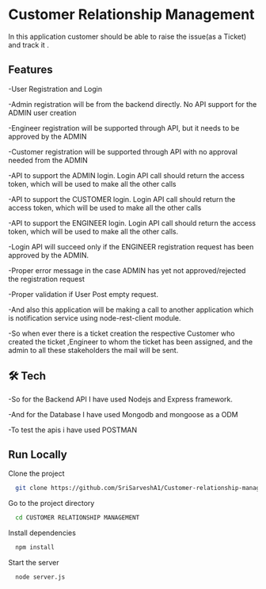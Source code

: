 
# Customer Relationship Management

In this application customer should be able to raise the issue(as a Ticket) and track it .



## Features
-User Registration and Login 

-Admin registration will be from the backend directly. No API support for the ADMIN user creation

-Engineer registration will be supported through API, but it needs to be approved by the ADMIN

-Customer registration will be supported through API with no approval needed from the ADMIN

-API to support the ADMIN login. Login API call should return the access token, which will be used to make all the other calls

-API to support the CUSTOMER login. Login API call should return the access token, which will be used to make all the other calls

-API to support the ENGINEER login. Login API call should return the access token, which will be used to make all the other calls.

-Login API will succeed only if the ENGINEER registration request has been approved by the ADMIN.

-Proper error message in the case ADMIN has yet not approved/rejected the registration request

-Proper validation if User Post empty request.

-And also this application will be making a call to another application which is notification service using node-rest-client
module.

-So when ever there is a ticket creation the respective Customer who created the ticket ,Engineer to whom the ticket has been assigned,
and the admin to all these stakeholders the mail will be sent.
## 🛠 Tech



-So for the Backend API I have used Nodejs and Express framework.

-And for the Database I have used Mongodb and mongoose as a ODM

-To test the apis i have used POSTMAN

## Run Locally

Clone the project

```bash
  git clone https://github.com/SriSarveshA1/Customer-relationship-management
```

Go to the project directory

```bash
  cd CUSTOMER RELATIONSHIP MANAGEMENT
```

Install dependencies

```bash
  npm install
```

Start the server

```bash
  node server.js
```

